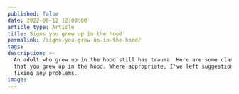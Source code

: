 ```yaml
---
published: false
date: 2022-08-12 12:00:00
article_type: Article
title: Signs you grew up in the hood
permalink: /signs-you-grew-up-in-the-hood/
tags:
description: >-
  An adult who grew up in the hood still has trauma. Here are some classic signs
  that you grew up in the hood. Where appropriate, I've left suggestions for
  fixing any problems. 
image:
---
```


